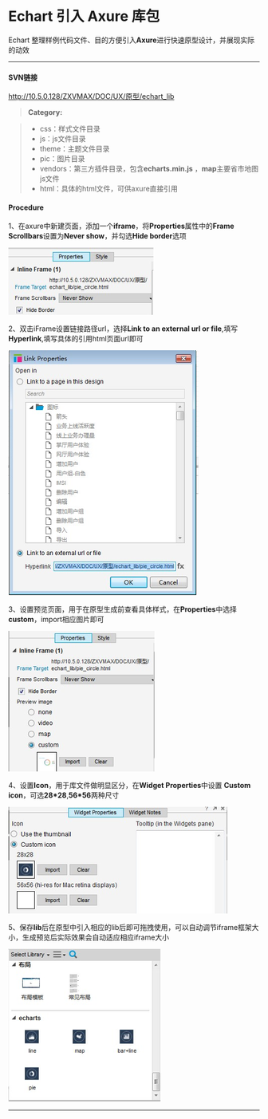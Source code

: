 
Echart 引入 Axure 库包
===================


 Echart 整理样例代码文件、目的方便引入**Axure**进行快速原型设计，并展现实际的动效

----------


####  <i class="icon-folder-open"></i>SVN链接

http://10.5.0.128/ZXVMAX/DOC/UX/原型/echart_lib
> **Category:**

> - css：样式文件目录
> - js：js文件目录
> - theme：主题文件目录
> - pic：图片目录
> - vendors：第三方插件目录，包含**echarts.min.js** ，**map**主要省市地图js文件
> - html：具体的html文件，可供axure直接引用


#### <i class="icon-file"></i> Procedure

   1、在axure中新建页面，添加一个**iframe**，将**Properties**属性中的**Frame Scrollbars**设置为**Never show**，并勾选**Hide border**选项

![image](/pic/axure/20160901160911.jpg)

 2、双击iFrame设置链接路径url，选择**Link to an external url or file**,填写**Hyperlink**,填写具体的引用html页面url即可

![image](/pic/axure/20160901160922.jpg)

3、设置预览页面，用于在原型生成前查看具体样式，在**Properties**中选择**custom**，import相应图片即可

![image](/pic/axure/20160901160923.jpg)

4、设置**Icon**，用于库文件做明显区分，在**Widget Properties**中设置 **Custom icon**，可选**28*28**,**56*56**两种尺寸

![image](/pic/axure/20160901160945.jpg)

5、保存**lib**后在原型中引入相应的lib后即可拖拽使用，可以自动调节iframe框架大小，生成预览后实际效果会自动适应相应iframe大小

![image](/pic/axure/20160901160955.jpg)


----------




